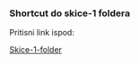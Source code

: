 ### Shortcut do skice-1 foldera
Pritisni link ispod:

[Skice-1-folder](BilAvioTehn/godina-2/neobradjeno/konstrukcija_aviona/skice-1)

